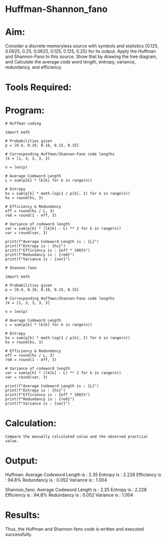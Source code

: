 # Huffman-Shannon_fano
# Aim:
Consider a discrete memoryless source with symbols and statistics {0.125, 0.0625, 0.25, 0.0625, 0.125, 0.125, 0.25} for its output. 
Apply the Huffman and Shannon-Fano to this source. 
Show that by drawing the tree diagram, and 
Calculate the average code word length, entropy, variance, redundancy, and efficiency.
# Tools Required:
# Program:
```
# Huffman coding

import math

# Probabilities given
p = [0.4, 0.19, 0.16, 0.15, 0.15]

# Corresponding Huffman/Shannon-Fano code lengths
lk = [1, 3, 3, 3, 3]

n = len(p)

# Average Codeword Length
L = sum(p[k] * lk[k] for k in range(n))

# Entropy
hs = sum(p[k] * math.log(1 / p[k], 2) for k in range(n))
hs = round(hs, 3)

# Efficiency & Redundancy
eff = round(hs / L, 3)
red = round(1 - eff, 3)

# Variance of codeword length
var = sum(p[k] * (lk[k] - L) ** 2 for k in range(n))
var = round(var, 3)

print(f"Average Codeword Length is : {L}")
print(f"Entropy is : {hs}")
print(f"Efficiency is : {eff * 100}%")
print(f"Redundancy is : {red}")
print(f"Variance is : {var}")

# Shannon_fano

import math

# Probabilities given
p = [0.4, 0.19, 0.16, 0.15, 0.15]

# Corresponding Huffman/Shannon-Fano code lengths
lk = [1, 3, 3, 3, 3]

n = len(p)

# Average Codeword Length
L = sum(p[k] * lk[k] for k in range(n))

# Entropy
hs = sum(p[k] * math.log(1 / p[k], 2) for k in range(n))
hs = round(hs, 3)

# Efficiency & Redundancy
eff = round(hs / L, 3)
red = round(1 - eff, 3)

# Variance of codeword length
var = sum(p[k] * (lk[k] - L) ** 2 for k in range(n))
var = round(var, 3)

print(f"Average Codeword Length is : {L}")
print(f"Entropy is : {hs}")
print(f"Efficiency is : {eff * 100}%")
print(f"Redundancy is : {red}")
print(f"Variance is : {var}") 
```
# Calculation:
```
Compare the manually calculated value and the observed practical value.
```
# Output:

Huffman:
Average Codeword Length is : 2.35
Entropy is : 2.228
Efficiency is : 94.8%
Redundancy is : 0.052
Variance is : 1.004

Shannon_fano:
Average Codeword Length is : 2.35
Entropy is : 2.228
Efficiency is : 94.8%
Redundancy is : 0.052
Variance is : 1.004

# Results:
Thus, the Huffman and Shannon-fano code is written and executed successfully.
